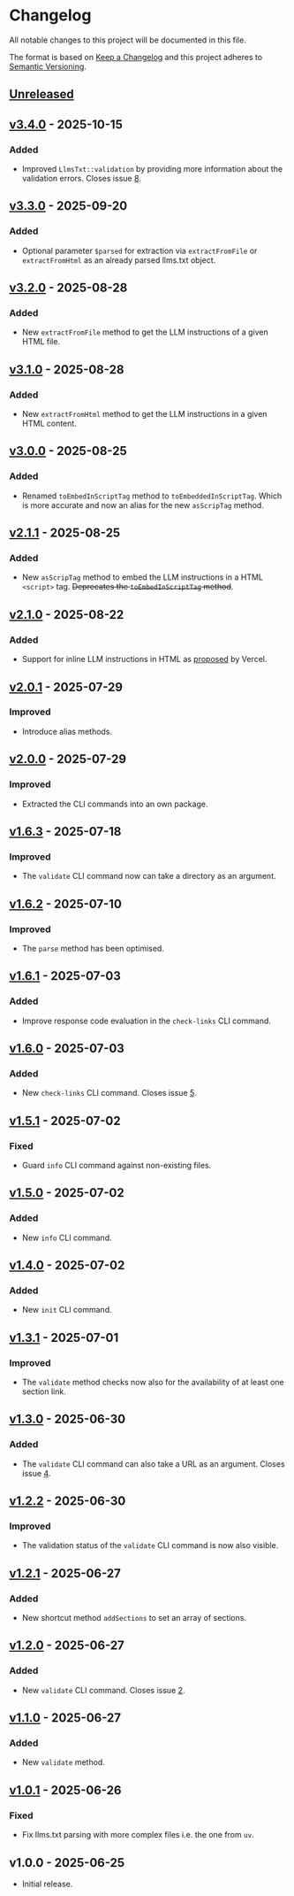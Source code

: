 # Changelog

All notable changes to this project will be documented in this file.

The format is based on [Keep a Changelog](http://keepachangelog.com/) and this project adheres to
[Semantic Versioning](http://semver.org/).

## [Unreleased]

## [v3.4.0] - 2025-10-15

### Added
- Improved `LlmsTxt::validation` by providing more information about the validation errors. Closes issue [8](https://github.com/raphaelstolt/llms-txt-php/issues/8).

## [v3.3.0] - 2025-09-20

### Added
- Optional parameter `$parsed` for extraction via `extractFromFile` or `extractFromHtml` as an already parsed llms.txt object.

## [v3.2.0] - 2025-08-28

### Added
- New `extractFromFile` method to get the LLM instructions of a given HTML file.

## [v3.1.0] - 2025-08-28

### Added
- New `extractFromHtml` method to get the LLM instructions in a given HTML content.

## [v3.0.0] - 2025-08-25

### Added
- Renamed `toEmbedInScriptTag` method to `toEmbeddedInScriptTag`. Which is more accurate and now an alias for the new 
  `asScripTag` method.

## [v2.1.1] - 2025-08-25

### Added
- New `asScripTag` method to embed the LLM instructions in a HTML `<script>` tag. ~~Deprecates the `toEmbedInScriptTag` method~~.

## [v2.1.0] - 2025-08-22

### Added
- Support for inline LLM instructions in HTML as [proposed](https://vercel.com/blog/a-proposal-for-inline-llm-instructions-in-html)
  by Vercel.

## [v2.0.1] - 2025-07-29

### Improved
- Introduce alias methods.

## [v2.0.0] - 2025-07-29

### Improved
- Extracted the CLI commands into an own package.

## [v1.6.3] - 2025-07-18

### Improved
- The `validate` CLI command now can take a directory as an argument.

## [v1.6.2] - 2025-07-10

### Improved
- The `parse` method has been optimised.

## [v1.6.1] - 2025-07-03

### Added
- Improve response code evaluation in the `check-links` CLI command.

## [v1.6.0] - 2025-07-03

### Added
- New `check-links` CLI command. Closes issue [5](https://github.com/raphaelstolt/llms-txt-php/issues/5).

## [v1.5.1] - 2025-07-02

### Fixed
- Guard `info` CLI command against non-existing files.

## [v1.5.0] - 2025-07-02

### Added
- New `info` CLI command.

## [v1.4.0] - 2025-07-02

### Added
- New `init` CLI command.

## [v1.3.1] - 2025-07-01

### Improved
- The `validate` method checks now also for the availability of at least one section link.

## [v1.3.0] - 2025-06-30

### Added
- The `validate` CLI command can also take a URL as an argument. Closes issue [4](https://github.com/raphaelstolt/llms-txt-php/issues/4).

## [v1.2.2] - 2025-06-30

### Improved
- The validation status of the `validate` CLI command is now also visible.

## [v1.2.1] - 2025-06-27

### Added
- New shortcut method `addSections` to set an array of sections.

## [v1.2.0] - 2025-06-27

### Added
- New `validate` CLI command. Closes issue [2](https://github.com/raphaelstolt/llms-txt-php/issues/2).

## [v1.1.0] - 2025-06-27

### Added
- New `validate` method.

## [v1.0.1] - 2025-06-26

### Fixed
- Fix llms.txt parsing with more complex files i.e. the one from `uv`.

## v1.0.0 - 2025-06-25

- Initial release.

[Unreleased]: https://github.com/raphaelstolt/llms-txt-php/compare/v3.4.0...HEAD
[v3.4.0]: https://github.com/raphaelstolt/llms-txt-php/compare/v3.3.0...v3.4.0
[v3.3.0]: https://github.com/raphaelstolt/llms-txt-php/compare/v3.2.0...v3.3.0
[v3.2.0]: https://github.com/raphaelstolt/llms-txt-php/compare/v3.1.0...v3.2.0
[v3.1.0]: https://github.com/raphaelstolt/llms-txt-php/compare/v3.0.0...v3.1.0
[v3.0.0]: https://github.com/raphaelstolt/llms-txt-php/compare/v2.1.1...v3.0.0
[v2.1.1]: https://github.com/raphaelstolt/llms-txt-php/compare/v2.0.0...v2.1.1
[v2.1.0]: https://github.com/raphaelstolt/llms-txt-php/compare/v2.0.1...v2.1.0
[v2.0.1]: https://github.com/raphaelstolt/llms-txt-php/compare/v2.0.0...v2.0.1
[v2.0.0]: https://github.com/raphaelstolt/llms-txt-php/compare/v1.6.3...v2.0.0
[v1.6.3]: https://github.com/raphaelstolt/llms-txt-php/compare/v1.6.2...v1.6.3
[v1.6.2]: https://github.com/raphaelstolt/llms-txt-php/compare/v1.6.1...v1.6.2
[v1.6.1]: https://github.com/raphaelstolt/llms-txt-php/compare/v1.6.0...v1.6.1
[v1.6.0]: https://github.com/raphaelstolt/llms-txt-php/compare/v1.5.1...v1.6.0
[v1.5.1]: https://github.com/raphaelstolt/llms-txt-php/compare/v1.5.0...v1.5.1
[v1.5.0]: https://github.com/raphaelstolt/llms-txt-php/compare/v1.4.0...v1.5.0
[v1.4.0]: https://github.com/raphaelstolt/llms-txt-php/compare/v1.3.1...v1.4.0
[v1.3.1]: https://github.com/raphaelstolt/llms-txt-php/compare/v1.3.0...v1.3.1
[v1.3.0]: https://github.com/raphaelstolt/llms-txt-php/compare/v1.2.2...v1.3.0
[v1.2.2]: https://github.com/raphaelstolt/llms-txt-php/compare/v1.2.1...v1.2.2
[v1.2.1]: https://github.com/raphaelstolt/llms-txt-php/compare/v1.2.0...v1.2.1
[v1.2.0]: https://github.com/raphaelstolt/llms-txt-php/compare/v1.1.0...v1.2.0
[v1.1.0]: https://github.com/raphaelstolt/llms-txt-php/compare/v1.0.1...v1.1.0
[v1.0.1]: https://github.com/raphaelstolt/llms-txt-php/compare/v1.0.0...v1.0.1

